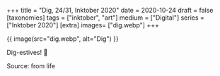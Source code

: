 +++
title = "Dig, 24/31, Inktober 2020"
date = 2020-10-24
draft =  false
[taxonomies]
tags = ["inktober", "art"]
medium = ["Digital"]
series = ["Inktober 2020"]
[extra]
images= ["dig.webp"]
+++

{{ image(src="dig.webp", alt="Dig") }}

Dig-estives! 🤤

Source: from life
